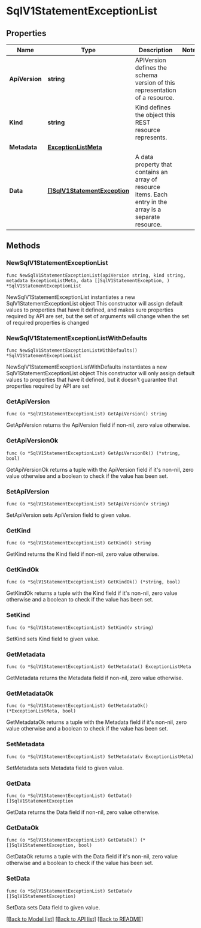 # SqlV1StatementExceptionList

## Properties

Name | Type | Description | Notes
------------ | ------------- | ------------- | -------------
**ApiVersion** | **string** | APIVersion defines the schema version of this representation of a resource. | 
**Kind** | **string** | Kind defines the object this REST resource represents. | 
**Metadata** | [**ExceptionListMeta**](ExceptionListMeta.md) |  | 
**Data** | [**[]SqlV1StatementException**](SqlV1StatementException.md) | A data property that contains an array of resource items. Each entry in the array is a separate resource. | 

## Methods

### NewSqlV1StatementExceptionList

`func NewSqlV1StatementExceptionList(apiVersion string, kind string, metadata ExceptionListMeta, data []SqlV1StatementException, ) *SqlV1StatementExceptionList`

NewSqlV1StatementExceptionList instantiates a new SqlV1StatementExceptionList object
This constructor will assign default values to properties that have it defined,
and makes sure properties required by API are set, but the set of arguments
will change when the set of required properties is changed

### NewSqlV1StatementExceptionListWithDefaults

`func NewSqlV1StatementExceptionListWithDefaults() *SqlV1StatementExceptionList`

NewSqlV1StatementExceptionListWithDefaults instantiates a new SqlV1StatementExceptionList object
This constructor will only assign default values to properties that have it defined,
but it doesn't guarantee that properties required by API are set

### GetApiVersion

`func (o *SqlV1StatementExceptionList) GetApiVersion() string`

GetApiVersion returns the ApiVersion field if non-nil, zero value otherwise.

### GetApiVersionOk

`func (o *SqlV1StatementExceptionList) GetApiVersionOk() (*string, bool)`

GetApiVersionOk returns a tuple with the ApiVersion field if it's non-nil, zero value otherwise
and a boolean to check if the value has been set.

### SetApiVersion

`func (o *SqlV1StatementExceptionList) SetApiVersion(v string)`

SetApiVersion sets ApiVersion field to given value.


### GetKind

`func (o *SqlV1StatementExceptionList) GetKind() string`

GetKind returns the Kind field if non-nil, zero value otherwise.

### GetKindOk

`func (o *SqlV1StatementExceptionList) GetKindOk() (*string, bool)`

GetKindOk returns a tuple with the Kind field if it's non-nil, zero value otherwise
and a boolean to check if the value has been set.

### SetKind

`func (o *SqlV1StatementExceptionList) SetKind(v string)`

SetKind sets Kind field to given value.


### GetMetadata

`func (o *SqlV1StatementExceptionList) GetMetadata() ExceptionListMeta`

GetMetadata returns the Metadata field if non-nil, zero value otherwise.

### GetMetadataOk

`func (o *SqlV1StatementExceptionList) GetMetadataOk() (*ExceptionListMeta, bool)`

GetMetadataOk returns a tuple with the Metadata field if it's non-nil, zero value otherwise
and a boolean to check if the value has been set.

### SetMetadata

`func (o *SqlV1StatementExceptionList) SetMetadata(v ExceptionListMeta)`

SetMetadata sets Metadata field to given value.


### GetData

`func (o *SqlV1StatementExceptionList) GetData() []SqlV1StatementException`

GetData returns the Data field if non-nil, zero value otherwise.

### GetDataOk

`func (o *SqlV1StatementExceptionList) GetDataOk() (*[]SqlV1StatementException, bool)`

GetDataOk returns a tuple with the Data field if it's non-nil, zero value otherwise
and a boolean to check if the value has been set.

### SetData

`func (o *SqlV1StatementExceptionList) SetData(v []SqlV1StatementException)`

SetData sets Data field to given value.



[[Back to Model list]](../README.md#documentation-for-models) [[Back to API list]](../README.md#documentation-for-api-endpoints) [[Back to README]](../README.md)


